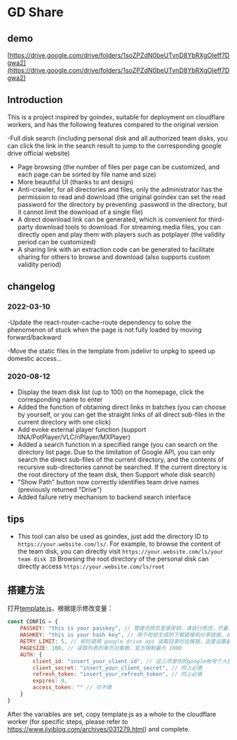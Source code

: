 # GD Share
## demo
[https://drive.google.com/drive/folders/1soZPZdN0beUTvnD8YbRXgOIeff7Dgwa2](https://drive.google.com/drive/folders/1soZPZdN0beUTvnD8YbRXgOIeff7Dgwa2)

## Introduction
This is a project inspired by goindex, suitable for deployment on cloudflare workers, and has the following features compared to the original version

-Full disk search (including personal disk and all authorized team disks, you can click the link in the search result to jump to the corresponding google drive official website)
- Page browsing (the number of files per page can be customized, and each page can be sorted by file name and size)
- More beautiful UI (thanks to ant design)
- Anti-crawler, for all directories and files, only the administrator has the permission to read and download (the original goindex can set the read password for the directory by preventing .password in the directory, but it cannot limit the download of a single file)
- A direct download link can be generated, which is convenient for third-party download tools to download. For streaming media files, you can directly open and play them with players such as potplayer (the validity period can be customized)
- A sharing link with an extraction code can be generated to facilitate sharing for others to browse and download (also supports custom validity period)

## changelog
### 2022-03-10
-Update the react-router-cache-route dependency to solve the phenomenon of stuck when the page is not fully loaded by moving forward/backward

-Move the static files in the template from jsdelivr to unpkg to speed up domestic access...

### 2020-08-12
- Display the team disk list (up to 100) on the homepage, click the corresponding name to enter
- Added the function of obtaining direct links in batches (you can choose by yourself, or you can get the straight links of all direct sub-files in the current directory with one click)
- Add evoke external player function (support IINA/PotPlayer/VLC/nPlayer/MXPlayer)
- Added a search function in a specified range (you can search on the directory list page. Due to the limitation of Google API, you can only search the direct sub-files of the current directory, and the contents of recursive sub-directories cannot be searched. If the current directory is the root directory of the team disk, then Support whole disk search)
- "Show Path" button now correctly identifies team drive names (previously returned "Drive")
- Added failure retry mechanism to backend search interface

## tips
- This tool can also be used as goindex, just add the directory ID to `https://your.website.com/ls/`.
For example, to browse the content of the team disk, you can directly visit `https://your.website.com/ls/your team disk ID`
Browsing the root directory of the personal disk can directly access `https://your.website.com/ls/root`

## 搭建方法
打开[template.js](./template.js)，根据提示修改变量：
```javascript
const CONFIG = {
    PASSKEY: "this is your passkey", // 管理员网页登录密钥，请自行修改，尽量复杂
    HASHKEY: "this is your hash key", // 用于校验生成的下载链接和分享链接，请自行修改，尽量复杂。修改后之前生成的下载和分享链接都会失效
    RETRY_LIMIT: 5, // 有时调用 google drive api 读取目录时会报错，这里设置最多允许重试的次数
    PAGESIZE: 100, // 读取列表的单页对象数，官方限制最大 1000
    AUTH: {
        client_id: "insert_your_client_id", // 这三项是你的google帐号个人授权信息，和goindex相同
        client_secret: "insert_your_client_secret", // 同上必填
        refresh_token: "insert_your_refresh_token", // 同上必填
        expires: 0,
        access_token: "" // 可不填
    }
}
```
After the variables are set, copy template.js as a whole to the cloudflare worker (for specific steps, please refer to https://www.jiyiblog.com/archives/031279.html) and complete.
